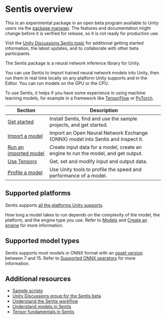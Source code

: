 # Sentis overview

This is an experimental package in an open beta program available to Unity users via the [package manager](https://tinyurl.com/4eun48fb). The features and documentation might change before it is verified for release, so it is not ready for production use.

Visit the [Unity Discussions Sentis topic](https://discussions.unity.com/c/10) for additional getting started information, the latest updates, and to collaborate with other beta participants.

The Sentis package is a neural network inference library for Unity.

You can use Sentis to import trained neural network models into Unity, then run them in real time locally on any platform Unity supports and in the Editor. You can run models on the GPU or the CPU.

To use Sentis, it helps if you have some experience in using machine learning models, for example in a framework like [TensorFlow](https://www.tensorflow.org/) or [PyTorch](https://pytorch.org/).

|Section|Description|
|-|-|
|[Get started](get-started.md)|Install Sentis, find and use the sample projects, and get started.|
|[Import a model](import-a-model.md)|Import an Open Neural Network Exchange (ONNX) model into Sentis and inspect it.|
|[Run an imported model](run-an-imported-model.md)|Create input data for a model, create an engine to run the model, and get output.|
|[Use Tensors](use-tensors.md)|Get, set and modify input and output data.|
|[Profile a model](profile-a-model.md)|Use Unity tools to profile the speed and performance of a model.|

## Supported platforms

Sentis supports [all the platforms Unity supports](https://docs.unity3d.com/Documentation/Manual/PlatformSpecific.html).

How long a model takes to run depends on the complexity of the model, the platform, and the engine type you use. Refer to [Models](models-concept.md) and [Create an engine](create-an-engine.md) for more information.

## Supported model types

Sentis supports most models in ONNX format with an [opset version](https://github.com/onnx/onnx/blob/main/docs/Versioning.md#released-versions) between 7 and 15. Refer to [Supported ONNX operators](supported-operators.md) for more information.

## Additional resources

- [Sample scripts](package-samples.md)
- [Unity Discussions group for the Sentis beta](https://discussions.unity.com/c/10)
- [Understand the Sentis workflow](understand-sentis-workflow.md)
- [Understand models in Sentis](models-concept.md)
- [Tensor fundamentals in Sentis](tensor-fundamentals.md)

